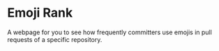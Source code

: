 # Emoji Rank
A webpage for you to see how frequently committers use emojis in pull requests of a specific repository.
